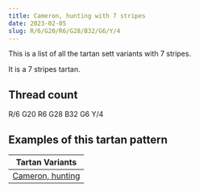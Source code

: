 ```yaml
---
title: Cameron, hunting with 7 stripes
date: 2023-02-05
slug: R/6/G20/R6/G28/B32/G6/Y/4
---
```

This is a list of all the tartan sett variants with 7 stripes.

It is a 7 stripes tartan.


## Thread count
R/6 G20 R6 G28 B32 G6 Y/4

## Examples of this tartan pattern

| Tartan Variants |
|---------------|
| [Cameron, hunting](/variants/r/6/g20/r6/g28/b32/g6/y/4-b304080-g008000-rc00000-yf0c000)||
